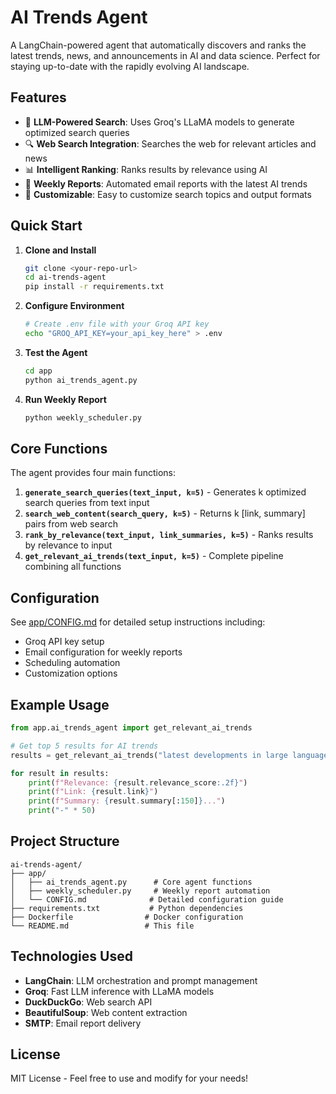 # AI Trends Agent

A LangChain-powered agent that automatically discovers and ranks the latest trends, news, and announcements in AI and data science. Perfect for staying up-to-date with the rapidly evolving AI landscape.

## Features

- 🤖 **LLM-Powered Search**: Uses Groq's LLaMA models to generate optimized search queries
- 🔍 **Web Search Integration**: Searches the web for relevant articles and news
- 📊 **Intelligent Ranking**: Ranks results by relevance using AI
- 📧 **Weekly Reports**: Automated email reports with the latest AI trends
- 🎯 **Customizable**: Easy to customize search topics and output formats

## Quick Start

1. **Clone and Install**
   ```bash
   git clone <your-repo-url>
   cd ai-trends-agent
   pip install -r requirements.txt
   ```

2. **Configure Environment**
   ```bash
   # Create .env file with your Groq API key
   echo "GROQ_API_KEY=your_api_key_here" > .env
   ```

3. **Test the Agent**
   ```bash
   cd app
   python ai_trends_agent.py
   ```

4. **Run Weekly Report**
   ```bash
   python weekly_scheduler.py
   ```

## Core Functions

The agent provides four main functions:

1. **`generate_search_queries(text_input, k=5)`** - Generates k optimized search queries from text input
2. **`search_web_content(search_query, k=5)`** - Returns k [link, summary] pairs from web search
3. **`rank_by_relevance(text_input, link_summaries, k=5)`** - Ranks results by relevance to input
4. **`get_relevant_ai_trends(text_input, k=5)`** - Complete pipeline combining all functions

## Configuration

See [app/CONFIG.md](app/CONFIG.md) for detailed setup instructions including:
- Groq API key setup
- Email configuration for weekly reports  
- Scheduling automation
- Customization options

## Example Usage

```python
from app.ai_trends_agent import get_relevant_ai_trends

# Get top 5 results for AI trends
results = get_relevant_ai_trends("latest developments in large language models", k=5)

for result in results:
    print(f"Relevance: {result.relevance_score:.2f}")
    print(f"Link: {result.link}")
    print(f"Summary: {result.summary[:150]}...")
    print("-" * 50)
```

## Project Structure

```
ai-trends-agent/
├── app/
│   ├── ai_trends_agent.py      # Core agent functions
│   ├── weekly_scheduler.py     # Weekly report automation
│   └── CONFIG.md              # Detailed configuration guide
├── requirements.txt           # Python dependencies
├── Dockerfile                # Docker configuration
└── README.md                 # This file
```

## Technologies Used

- **LangChain**: LLM orchestration and prompt management
- **Groq**: Fast LLM inference with LLaMA models
- **DuckDuckGo**: Web search API
- **BeautifulSoup**: Web content extraction
- **SMTP**: Email report delivery

## License

MIT License - Feel free to use and modify for your needs!
